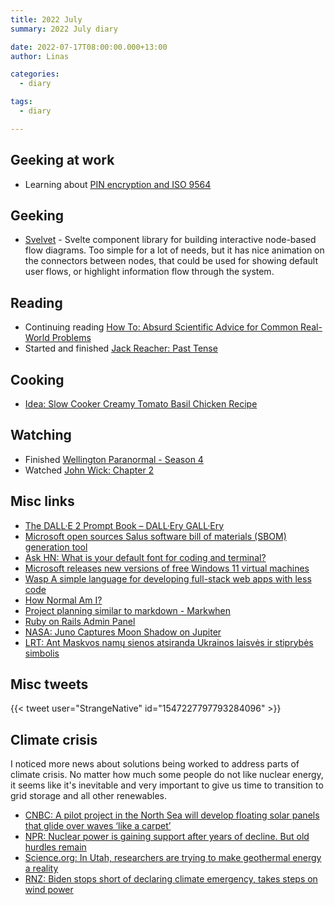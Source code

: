 ```yaml
---
title: 2022 July
summary: 2022 July diary

date: 2022-07-17T08:00:00.000+13:00
author: Linas

categories:
  - diary

tags:
  - diary

---
```


## Geeking at work

* Learning about [PIN encryption and ISO 9564](https://en.wikipedia.org/wiki/ISO_9564)


## Geeking

* [Svelvet](https://www.svelvet.io/) - Svelte component library for building interactive node-based flow diagrams. Too simple for a lot of needs, but it has nice animation on the connectors between nodes, that could be used for showing default user flows, or highlight information flow through the system.

## Reading

* Continuing reading [How To: Absurd Scientific Advice for Common Real-World Problems](https://www.goodreads.com/book/show/43852758-how-to)
* Started and finished [Jack Reacher: Past Tense](https://en.wikipedia.org/wiki/Past_Tense_(novel))


## Cooking

* [Idea: Slow Cooker Creamy Tomato Basil Chicken Recipe](https://www.thereciperebel.com/slow-cooker-creamy-tomato-basil-chicken/)

## Watching

- Finished [Wellington Paranormal - Season 4](https://www.imdb.com/title/tt6109562/episodes?season=4)
- Watched [John Wick: Chapter 2](https://www.rottentomatoes.com/m/john_wick_chapter_2)

## Misc links
* [The DALL·E 2 Prompt Book – DALL·Ery GALL·Ery](https://dallery.gallery/the-dalle-2-prompt-book/)
* [Microsoft open sources Salus software bill of materials (SBOM) generation tool](https://devblogs.microsoft.com/engineering-at-microsoft/microsoft-open-sources-salus-software-bill-of-materials-sbom-generation-tool/)
* [Ask HN: What is your default font for coding and terminal?](https://news.ycombinator.com/item?id=32055600)
* [Microsoft releases new versions of free Windows 11 virtual machines](https://betanews.com/2022/07/05/microsoft-releases-new-versions-of-free-windows-11-virtual-machines/)
* [Wasp A simple language for developing full-stack web apps with less code](https://wasp-lang.dev/)
* [How Normal Am I?](https://www.hownormalami.eu)
* [Project planning similar to markdown - Markwhen](https://markwhen.com/)
* [Ruby on Rails Admin Panel](https://www.getmotoradmin.com/ruby-on-rails)
* [NASA: Juno Captures Moon Shadow on Jupiter](https://www.nasa.gov/mission_pages/juno/images/index.html)
* [LRT: Ant Maskvos namų sienos atsiranda Ukrainos laisvės ir stiprybės simbolis](https://www.lrt.lt/naujienos/kultura/12/1747981/tiesiogineje-transliacijoje-ant-maskvos-namu-sienos-atsiranda-ukrainos-laisves-ir-stiprybes-simbolis)
## Misc tweets

{{< tweet user="StrangeNative" id="1547227797793284096" >}}

## Climate crisis

I noticed more news about solutions being worked to address parts of climate crisis.
No matter how much some people do not like nuclear energy, it seems like it's inevitable and very important to give us time to transition to grid storage and all other renewables.

* [CNBC: A pilot project in the North Sea will develop floating solar panels that glide over waves ‘like a carpet’](https://www.cnbc.com/2022/07/22/europes-energy-giants-explore-potential-of-floating-solar-.html)
* [NPR: Nuclear power is gaining support after years of decline. But old hurdles remain](https://www.npr.org/2022/06/30/1108264499/nuclear-power-gains-support-years-decline-hurdles)
* [Science.org: In Utah, researchers are trying to make geothermal energy a reality](https://www.science.org/content/article/utah-researchers-trying-unlock-earths-heat-make-geothermal-energy-reality)
* [RNZ: Biden stops short of declaring climate emergency, takes steps on wind power](https://www.radionz.co.nz/news/world/471386/biden-stops-short-of-declaring-climate-emergency-takes-steps-on-wind-power)
